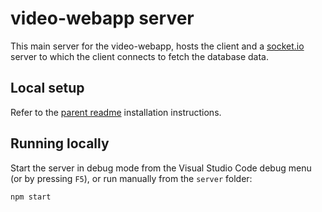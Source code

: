 # video-webapp server
This main server for the video-webapp, hosts the client and a [socket.io](https://socket.io/) server to which the client connects to fetch the database data.

## Local setup
Refer to the [parent readme](../README.md#5-server) installation instructions.

## Running locally
Start the server in debug mode from the Visual Studio Code debug menu (or by pressing `F5`), or run manually from the `server` folder:
```sh
npm start
```
